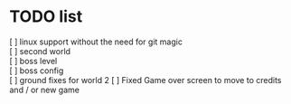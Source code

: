 # TODO list

[ ] linux support without the need for git magic  
[ ] second world  
[ ] boss level  
[ ] boss config  
[ ] ground fixes for world 2 
[ ] Fixed Game over screen to move to credits and / or new game 
